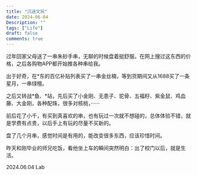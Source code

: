 ```yaml
---
title: "沉迷文玩"
date: 2024-06-04
Description: ""
tags: ["Life"]
draft: false
comments: true
---
```

过年回家父母送了一串朱砂手串，无聊的时候盘着挺舒服。在网上搜过这东西的价格，之后各购物APP都开始推各种串给我。

出于好奇，在*东的百亿补贴列表买了一串金丝楠，等到货期间又从1688买了一条星月，一串绿檀。

之后又转战*鱼、*站，先后买了小金刚、无患子、驼骨、五福籽、紫金鼠、鸡血藤、大金刚，各种配珠，很多对核桃，······

前后花了小千，有买到真喜欢的串，也有玩过一次就不想碰的，总体体验不错，就是学费有点贵，以后手上有玩的尽量不买新的。

盘了几个月串，感觉时间是有用的，能改变很多东西，应该珍惜时间。

昨天和刚毕业的师兄吃饭，看他坐上车的瞬间突然明白：出了校门以后，就是生活。

2024.06.04  Lab
